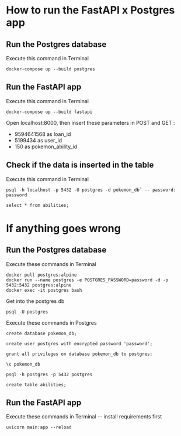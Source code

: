 # How to run the FastAPI x Postgres app

## Run the Postgres database
Execute this command in Terminal
```
docker-compose up --build postgres
```

## Run the FastAPI app
Execute this command in Terminal
```
docker-compose up --build fastapi
```

Open localhost:8000, then insert these parameters in POST and GET :
- 9594641568 as loan_id
- 5199434 as user_id
- 150 as pokemon_ability_id

## Check if the data is inserted in the table
Execute this command in Terminal
```
psql -h localhost -p 5432 -U postgres -d pokemon_db` -- password: password

select * from abilities;
```


# If anything goes wrong

## Run the Postgres database
Execute these commands in Terminal
```
docker pull postgres:alpine
docker run --name postgres -e POSTGRES_PASSWORD=password -d -p 5432:5432 postgres:alpine
docker exec -it postgres bash
```

Get into the postgres db
```
psql -U postgres
```

Execute these commands in Postgres
```
create database pokemon_db;

create user postgres with encrypted password 'password';

grant all privileges on database pokemon_db to postgres;

\c pokemon_db

psql -h postgres -p 5432 postgres

create table abilities;
```

## Run the FastAPI app
Execute these commands in Terminal -- install requirements first
```
uvicorn main:app --reload
```